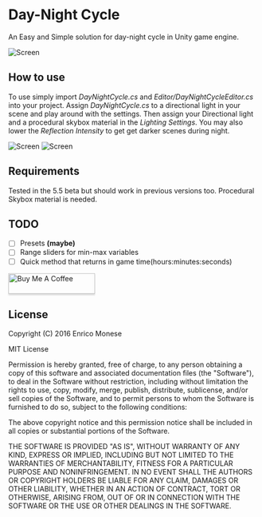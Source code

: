 # Day-Night Cycle


An Easy and Simple solution for day-night cycle in Unity game engine.

![Screen][Image3]

## How to use

To use simply import *DayNightCycle.cs* and *Editor/DayNightCycleEditor.cs* into your project.
Assign *DayNightCycle.cs* to a directional light in your scene and play around with the settings.
Then assign your Directional light and a procedural skybox material in the *Lighting Settings*.
You may also lower the *Reflection Intensity* to get get darker scenes during night.

![Screen][Image1]
![Screen][Image2]


## Requirements

Tested in the 5.5 beta but should work in previous versions too.
Procedural Skybox material is needed.



## TODO

* [ ] Presets **(maybe)**
* [ ] Range sliders for min-max variables
* [ ] Quick method that returns in game time(hours:minutes:seconds)

<a href="https://www.buymeacoffee.com/enrico" target="_blank"><img src="https://www.buymeacoffee.com/assets/img/custom_images/orange_img.png" alt="Buy Me A Coffee" style="height: 41px !important;width: 174px !important;box-shadow: 0px 3px 2px 0px rgba(190, 190, 190, 0.5) !important;-webkit-box-shadow: 0px 3px 2px 0px rgba(190, 190, 190, 0.5) !important;" ></a>

## License


Copyright (C) 2016 Enrico Monese

MIT License

Permission is hereby granted, free of charge, to any person obtaining a copy
of this software and associated documentation files (the "Software"), to deal
in the Software without restriction, including without limitation the rights
to use, copy, modify, merge, publish, distribute, sublicense, and/or sell
copies of the Software, and to permit persons to whom the Software is
furnished to do so, subject to the following conditions:

The above copyright notice and this permission notice shall be included in all
copies or substantial portions of the Software.

THE SOFTWARE IS PROVIDED "AS IS", WITHOUT WARRANTY OF ANY KIND, EXPRESS OR
IMPLIED, INCLUDING BUT NOT LIMITED TO THE WARRANTIES OF MERCHANTABILITY,
FITNESS FOR A PARTICULAR PURPOSE AND NONINFRINGEMENT. IN NO EVENT SHALL THE
AUTHORS OR COPYRIGHT HOLDERS BE LIABLE FOR ANY CLAIM, DAMAGES OR OTHER
LIABILITY, WHETHER IN AN ACTION OF CONTRACT, TORT OR OTHERWISE, ARISING FROM,
OUT OF OR IN CONNECTION WITH THE SOFTWARE OR THE USE OR OTHER DEALINGS IN THE
SOFTWARE.


[Image1]: http://www.edraflame.com/daynightcycle-github-images/inspector.png
[Image2]: http://www.edraflame.com/daynightcycle-github-images/lighting-settings.png
[Image3]: http://www.edraflame.com/daynightcycle-github-images/screen.png
[Kino]: https://github.com/search?q=kino+user%3Akeijiro&type=Repositories
